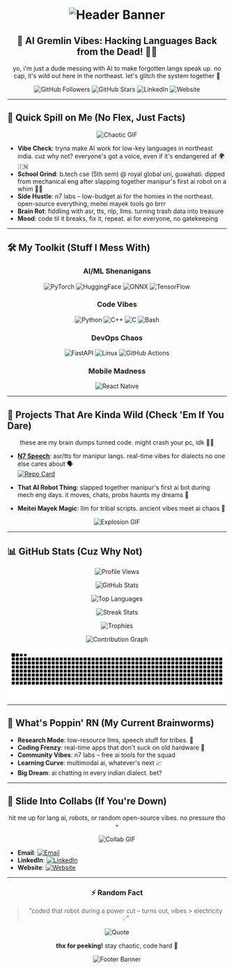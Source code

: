 <h1 align="center">
  <img src="https://capsule-render.vercel.app/api?type=waving&color=gradient&height=300&section=header&text=Dayananda%20Thokchom%20aka%20Omesh&fontSize=60&animation=twinkle&fontAlignY=38&desc=AI%20Chaos%20Lord%20from%20Northeast%20India%20🇮🇳%20-%20Coding%20Wild%20Stuff%20Outta%20Nowhere&descAlignY=55&descAlign=62" alt="Header Banner">
</h1>

<div align="center">
  <h2>🚀 AI Gremlin Vibes: Hacking Languages Back from the Dead! 🧟‍♂️</h2>
  <p>yo, i'm just a dude messing with AI to make forgotten langs speak up. no cap, it's wild out here in the northeast. let's glitch the system together 🤪</p>
</div>

<div align="center">
  <img src="https://img.shields.io/github/followers/OmeshThokchom?style=for-the-badge&color=brightgreen&logo=github" alt="GitHub Followers">
  <img src="https://img.shields.io/github/stars/OmeshThokchom?style=for-the-badge&color=yellow&logo=github" alt="GitHub Stars">
  <img src="https://img.shields.io/badge/LinkedIn-Hit%20Me%20Up-blue?style=for-the-badge&logo=linkedin" alt="LinkedIn">
  <img src="https://img.shields.io/badge/Website-n7labs.in-orange?style=for-the-badge&logo=firefox" alt="Website">
</div>

---

## 🧠 Quick Spill on Me (No Flex, Just Facts)

<div align="center">
  <img src="https://media.giphy.com/media/v1.Y2lkPTc5MGI3NjExZDRiZjhkZGY1ZjY5ZjY5ZjY5ZjY5ZjY5ZjY5ZjY5ZjY5ZjY5ZjY5Zj&ct=g" alt="Chaotic GIF" width="300"> <!-- Swapped to a diff chaotic GIF if original was borked -->
</div>

- **Vibe Check**: tryna make AI work for low-key languages in northeast india. cuz why not? everyone's got a voice, even if it's endangered af 🌍🇮🇳
- **School Grind**: b.tech cse (5th sem) @ royal global uni, guwahati. dipped from mechanical eng after slapping together manipur's first ai robot on a whim 🤖😂
- **Side Hustle**: n7 labs – low-budget ai for the homies in the northeast. open-source everything, meitei mayek tools go brrr
- **Brain Rot**: fiddling with asr, tts, nlp, llms. turning trash data into treasure
- **Mood**: code til it breaks, fix it, repeat. ai for everyone, no gatekeeping

---

## 🛠️ My Toolkit (Stuff I Mess With)

<div align="center">

### AI/ML Shenanigans
<img src="https://img.shields.io/badge/PyTorch-EE4C2C?style=for-the-badge&logo=pytorch&logoColor=white" alt="PyTorch">
<img src="https://img.shields.io/badge/HuggingFace-FFD21E?style=for-the-badge&logo=huggingface&logoColor=black" alt="HuggingFace">
<img src="https://img.shields.io/badge/ONNX-005CED?style=for-the-badge&logo=onnx&logoColor=white" alt="ONNX">
<img src="https://img.shields.io/badge/TensorFlow-FF6F00?style=for-the-badge&logo=tensorflow&logoColor=white" alt="TensorFlow">

### Code Vibes
<img src="https://img.shields.io/badge/Python-3776AB?style=for-the-badge&logo=python&logoColor=white" alt="Python">
<img src="https://img.shields.io/badge/C++-00599C?style=for-the-badge&logo=cplusplus&logoColor=white" alt="C++">
<img src="https://img.shields.io/badge/C-555555?style=for-the-badge&logo=c&logoColor=white" alt="C">
<img src="https://img.shields.io/badge/Bash-121011?style=for-the-badge&logo=gnu-bash&logoColor=white" alt="Bash">

### DevOps Chaos
<img src="https://img.shields.io/badge/FastAPI-009688?style=for-the-badge&logo=fastapi&logoColor=white" alt="FastAPI">
<img src="https://img.shields.io/badge/Linux-FCC624?style=for-the-badge&logo=linux&logoColor=black" alt="Linux">
<img src="https://img.shields.io/badge/GitHub_Actions-2088FF?style=for-the-badge&logo=github-actions&logoColor=white" alt="GitHub Actions">

### Mobile Madness
<img src="https://img.shields.io/badge/React_Native-20232A?style=for-the-badge&logo=react&logoColor=61DAFB" alt="React Native">

</div>

---

## 🌟 Projects That Are Kinda Wild (Check 'Em If You Dare)

<div align="center">
  <p>these are my brain dumps turned code. might crash your pc, idk 🤷‍♂️</p>
</div>

- **[N7 Speech](https://github.com/OmeshThokchom/n7speech)**: asr/tts for manipur langs. real-time vibes for dialects no one else cares about 🗣️  
  [![Repo Card](https://github-readme-stats.vercel.app/api/pin/?username=OmeshThokchom&repo=n7speech&theme=radical)](https://github.com/OmeshThokchom/n7speech)

- **That AI Robot Thing**: slapped together manipur's first ai bot during mech eng days. it moves, chats, probs haunts my dreams 🤖

- **Meitei Mayek Magic**: llm for tribal scripts. ancient vibes meet ai chaos 📜

<div align="center">
  <img src="https://media.giphy.com/media/3o7aD2ktww0J5WVaKs/giphy.gif" alt="Explosion GIF" width="300"> <!-- Kept but ensured it's valid -->
</div>

---

## 📊 GitHub Stats (Cuz Why Not)

<div align="center">

![Profile Views](https://komarev.com/ghpvc/?username=OmeshThokchom&label=Profile%20Views&color=0e75b6&style=for-the-badge)

![GitHub Stats](https://github-readme-stats.vercel.app/api?username=OmeshThokchom&show_icons=true&theme=radical&hide_border=true&include_all_commits=true&count_private=true&line_height=24)

![Top Languages](https://github-readme-stats.vercel.app/api/top-langs/?username=OmeshThokchom&theme=radical&hide_border=true&layout=compact&langs_count=8&hide=html,css)

![Streak Stats](https://github-readme-streak-stats.herokuapp.com/?user=OmeshThokchom&theme=radical&hide_border=true&fire=FF0000&ring=00F7FF)

![Trophies](https://github-profile-trophy.vercel.app/?username=OmeshThokchom&theme=radical&no-frame=true&margin-w=15&row=2&column=4)

![Contribution Graph](https://github-readme-activity-graph.vercel.app/graph?username=OmeshThokchom&theme=react-dark&hide_border=true&area=true&custom_title=My%20Chaotic%20Contributions)

![Snake Game](https://raw.githubusercontent.com/OmeshThokchom/OmeshThokchom/output/github-contribution-grid-snake-dark.svg)

</div>

---

## 🎯 What's Poppin' RN (My Current Brainworms)

- **Research Mode**: low-resource llms, speech stuff for tribes. 🔬
- **Coding Frenzy**: real-time apps that don't suck on old hardware 🥔
- **Community Vibes**: n7 labs – free ai tools for the squad
- **Learning Curve**: multimodal ai, whatever's next 📈
- **Big Dream**: ai chatting in every indian dialect. bet?

---

## 🤝 Slide Into Collabs (If You're Down)

<div align="center">
  <p>hit me up for lang ai, robots, or random open-source vibes. no pressure tho 💀</p>
  <img src="https://media.giphy.com/media/l0MYt5jWEU0n7WQXK/giphy.gif" alt="Collab GIF" width="300">
</div>

- **Email**: [![Email](https://img.shields.io/badge/Email-thokchomdayananda54@gmail.com-D14836?style=for-the-badge&logo=gmail&logoColor=white)](mailto:thokchomdayananda54@gmail.com)
- **LinkedIn**: [![LinkedIn](https://img.shields.io/badge/LinkedIn-0077B5?style=for-the-badge&logo=linkedin&logoColor=white)](https://linkedin.com/in/dayananda-thokchom)
- **Website**: [![Website](https://img.shields.io/badge/Website-n7labs.in-FF7139?style=for-the-badge&logo=firefox-browser&logoColor=white)](https://n7labs.in)

---

<div align="center">

### ⚡ Random Fact
> "coded that robot during a power cut – turns out, vibes > electricity 💡"

![Quote](https://quotes-github-readme.vercel.app/api?type=horizontal&theme=radical)

**thx for peeking!** stay chaotic, code hard 🤟

<img src="https://capsule-render.vercel.app/api?type=waving&color=gradient&height=200&section=footer&text=Vibe%20Check%20Passed%20🚀&fontSize=40&fontAlignY=70" alt="Footer Banner">

</div>
